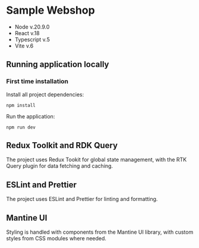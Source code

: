 # Sample Webshop

- Node v.20.9.0
- React v.18
- Typescript v.5
- Vite v.6

## Running application locally

### First time installation

Install all project dependencies:

```
npm install
```

Run the application:

```shell
npm run dev
```

## Redux Toolkit and RDK Query

The project uses Redux Tookit for global state management, with the RTK Query plugin for data fetching and caching.

## ESLint and Prettier

The project uses ESLint and Prettier for linting and formatting.

## Mantine UI

Styling is handled with components from the Mantine UI library, with custom styles from CSS modules where needed.
